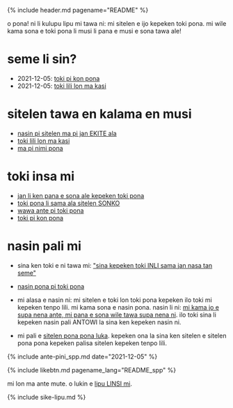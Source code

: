 {% include header.md pagename="README" %}



<span class="spp">o pona! ni li kulupu lipu mi tawa ni: mi sitelen e ijo kepeken toki pona. mi wile kama sona e toki pona li musi li pana e musi e sona tawa ale!</span>

# <span class="spp">seme li sin?</span>

- <span class="spp"><span class="sppdef">2021-12-05:</span> [toki pi kon pona](https://joelthomastr.github.io/tokipona/toki-pi-kon-pona_spp)</span>
- <span class="spp"><span class="sppdef">2021-12-05:</span> [toki lili lon ma kasi](https://joelthomastr.github.io/tokipona/toki-lili-lon-ma-kasi_spp)</span>

# <span class="spp">sitelen tawa en kalama en musi</span>

- <span class="spp">[nasin pi sitelen ma pi jan EKITE ala](https://joelthomastr.github.io/tokipona/jan-ekite-ala_spp)</span>
- <span class="spp">[toki lili lon ma kasi](https://joelthomastr.github.io/tokipona/toki-pi-kon-pona_spp)</span>
- <span class="spp">[ma pi nimi pona](https://joelthomastr.github.io/tokipona/ma-pi-nimi-pona-1_spp)</span>


# <span class="spp">toki insa mi</span>

- <span class="spp">[jan li ken pana e sona ale kepeken toki pona](https://joelthomastr.github.io/tokipona/pana-sona-ale_spp)</span>
- <span class="spp">[toki pona li sama ala sitelen SONKO](https://joelthomastr.github.io/tokipona/sitelen-sonko_spp)</span>
- <span class="spp">[wawa ante pi toki pona](https://joelthomastr.github.io/tokipona/wawa-pi-toki-pona_spp)</span>
- <span class="spp">[toki pi kon pona](https://joelthomastr.github.io/tokipona/toki-pi-kon-pona_spp)</span>

# <span class="spp">nasin pali mi</span>

- <span class="spp">sina ken toki e ni tawa mi:  ["sina kepeken toki INLI sama jan nasa tan seme"](https://joelthomastr.github.io/tokipona/kepeken-pi-toki-inli_spp)</span>

- <span class="spp">[nasin pona pi toki pona](https://joelthomastr.github.io/tokipona/nasin-pona-pi-toki-pona_spp)</span>

- <span class="spp">mi alasa e nasin ni: mi sitelen e toki lon toki pona kepeken ilo toki mi kepeken tenpo lili. mi kama sona e nasin pona. nasin li ni: [mi kama jo e supa nena ante, mi pana e sona wile tawa supa nena ni](https://www.reddit.com/r/tokipona/comments/r6nu43/efficient_keyboard_idea_the_video_shows_the_steps/). ilo toki sina li kepeken nasin pali ANTOWI la sina ken kepeken nasin ni.</span>

- <span class="spp">mi pali e [sitelen pona pona luka](https://joelthomastr.github.io/tokipona/sitelen-pona-pona-luka_spp). kepeken ona la sina ken sitelen e sitelen pona pona kepeken palisa sitelen kepeken tenpo lili.</span>

{% include ante-pini_spp.md date="2021-12-05" %}

{% include likebtn.md pagename_lang="README_spp" %}

<span class="spp">mi lon ma ante mute. o lukin e [lipu LINSI mi](https://linktr.ee/jantelakoman).</span>

{% include sike-lipu.md %}

